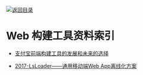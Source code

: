 [![返回目录](https://parg.co/UGo)](https://parg.co/b4z) 
 
 


 


 


 



# Web 构建工具资料索引



- [支付宝前端构建工具的发展和未来的选择](https://github.com/pigcan/blog/issues/4) 

- [2017-LsLoader——通用移动端Web App离线化方案](https://tech.meituan.com/LsLoader.html)